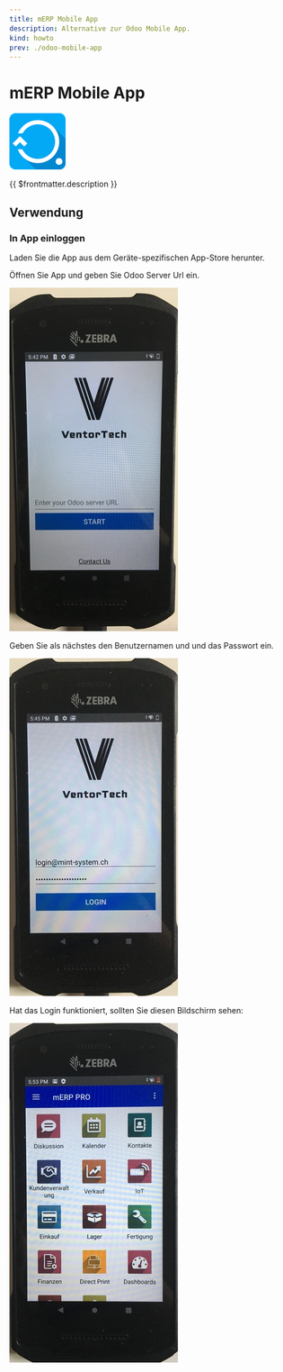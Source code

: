 ```yaml
---
title: mERP Mobile App
description: Alternative zur Odoo Mobile App.
kind: howto
prev: ./odoo-mobile-app
---
```

# mERP Mobile App
![](attachments/odoo_icon_merp.png)

{{ $frontmatter.description }}

## Verwendung

### In App einloggen

Laden Sie die App aus dem Geräte-spezifischen App-Store herunter.

Öffnen Sie App und geben Sie Odoo Server Url ein.

![](attachments/mERP%20Mobile%20App%20Server.jpg)

Geben Sie als nächstes den Benutzernamen und und das Passwort ein.

![](attachments/mERP%20Mobile%20App%20Benutzer.jpg)

Hat das Login funktioniert, sollten Sie diesen Bildschirm sehen:

![](attachments/mERP%20Mobile%20App%20Startbildschirm.jpg)